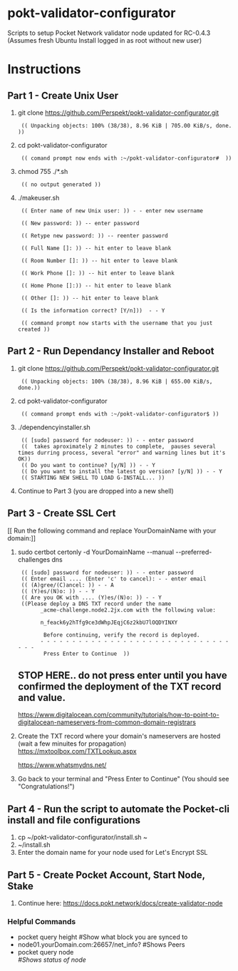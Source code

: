 # pokt-validator-configurator
Scripts to setup Pocket Network validator node updated for RC-0.4.3  
(Assumes fresh Ubuntu Install logged in as root without new user)

# Instructions
## Part 1 - Create Unix User
1. git clone https://github.com/Perspekt/pokt-validator-configurator.git

        (( Unpacking objects: 100% (38/38), 8.96 KiB | 705.00 KiB/s, done. ))

2. cd pokt-validator-configurator

        (( comand prompt now ends with :~/pokt-validator-configurator#  ))

3. chmod 755 ./*.sh

        (( no output generated ))

4. ./makeuser.sh

        (( Enter name of new Unix user: )) - - enter new username
        
        (( New password: )) -- enter password

        (( Retype new password: )) -- reenter password

        (( Full Name []: )) -- hit enter to leave blank

        (( Room Number []: )) -- hit enter to leave blank

        (( Work Phone []: )) -- hit enter to leave blank

        (( Home Phone []:)) -- hit enter to leave blank

        (( Other []: )) -- hit enter to leave blank

        (( Is the information correct? [Y/n]))  - - Y

        (( command prompt now starts with the username that you just created ))


## Part 2 - Run Dependancy Installer and Reboot
1. git clone https://github.com/Perspekt/pokt-validator-configurator.git

        (( Unpacking objects: 100% (38/38), 8.96 KiB | 655.00 KiB/s, done.))
        
2. cd pokt-validator-configurator

        (( command prompt ends with :~/pokt-validator-configurator$ ))
        
3. ./dependencyinstaller.sh

        (( [sudo] password for nodeuser: )) - - enter password
        ((  takes aproximately 2 minutes to complete,  pauses several times durring process, several "error" and warning lines but it's OK))
        (( Do you want to continue? [y/N] )) - - Y
        (( Do you want to install the latest go version? [y/N] )) - - Y
        (( STARTING NEW SHELL TO LOAD G-INSTALL... ))

4. Continue to Part 3 (you are dropped into a new shell)

## Part 3 - Create SSL Cert
   [[ Run the following command and replace YourDomainName with your domain:]]  
1. sudo certbot certonly -d  YourDomainName --manual --preferred-challenges dns 

        (( [sudo] password for nodeuser: )) - - enter password
        (( Enter email .... (Enter 'c' to cancel): - - enter email
        (( (A)gree/(C)ancel: )) - - A
        (( (Y)es/(N)o: )) - - Y
        (( Are you OK with .... (Y)es/(N)o: )) - - Y
        ((Please deploy a DNS TXT record under the name
              _acme-challenge.node2.2jx.com with the following value:

              n_feack6y2hTfg9ce3dWhpJEqjC6z2kbU7lOQDYINXY

               Before continuing, verify the record is deployed.
              - - - - - - - - - - - - - - - - - - - - - - - - - - - - - - - - -
               Press Enter to Continue  ))
    ## STOP HERE.. do not press enter until you have confirmed the deployment of the TXT record and value.
     https://www.digitalocean.com/community/tutorials/how-to-point-to-digitalocean-nameservers-from-common-domain-registrars
      
3. Create the TXT record where your domain's nameservers are hosted (wait a few minuites for propagation)
      https://mxtoolbox.com/TXTLookup.aspx
      
      https://www.whatsmydns.net/

4. Go back to your terminal and "Press Enter to Continue" (You should see "Congratulations!")

## Part 4 - Run the script to automate the Pocket-cli install and file configurations
1. cp ~/pokt-validator-configurator/install.sh ~
2. ~/install.sh
3. Enter the domain name for your node used for Let's Encrypt SSL

## Part 5 - Create Pocket Account, Start Node, Stake
1. Continue here: https://docs.pokt.network/docs/create-validator-node

### Helpful Commands
- pocket query height           #Show what block you are synced to
- node01.yourDomain.com:26657/net_info?         #Shows Peers
- pocket query node <address>   #Shows status of node

